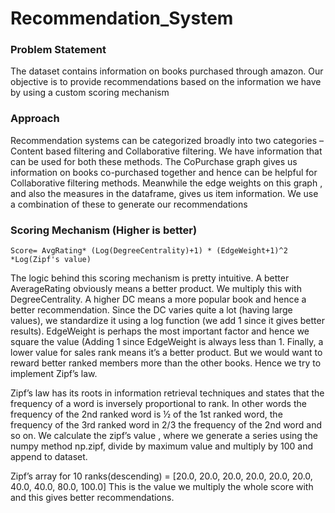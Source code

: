 # Recommendation_System

### Problem Statement
The dataset contains information on books purchased through amazon. Our objective is to provide recommendations based on the information we have by using a custom scoring mechanism

### Approach
Recommendation systems can be categorized broadly into two categories – Content based filtering and Collaborative filtering. We have information that can be used for both these methods. The CoPurchase graph gives us information on books co-purchased together and hence can be helpful for Collaborative filtering methods. Meanwhile the edge weights on this graph , and also the measures in the dataframe, gives us item information. We use a combination of these to generate our recommendations

### Scoring Mechanism (Higher is better)
`Score= AvgRating* (Log(DegreeCentrality)+1) * (EdgeWeight+1)^2 *Log(Zipf's value)`

The logic behind this scoring mechanism is pretty intuitive.
A better AverageRating obviously means a better product. We multiply this with DegreeCentrality. A higher DC means a more popular book and hence a better recommendation. Since the DC varies quite a lot (having large values), we standardize it using a log function (we add 1 since it gives better results). EdgeWeight is perhaps the most important factor and hence we square the value (Adding 1 since EdgeWeight is always less than 1. 
Finally, a lower value for sales rank means it’s a better product. But we would want to reward better ranked members more than the other books. Hence we try to implement Zipf’s law.

Zipf’s law has its roots in information retrieval techniques and states that the frequency of a word is inversely proportional to rank. In other words the frequency of the 2nd ranked word is ½ of the 1st ranked word, the frequency of the 3rd ranked word in 2/3 the frequency of the 2nd word and so on. We calculate the zipf’s value , where we generate a series using the numpy method np.zipf, divide by maximum value and multiply by 100 and append to dataset.

Zipf’s array for 10 ranks(descending) = [20.0, 20.0, 20.0, 20.0, 20.0, 20.0, 40.0, 40.0, 80.0, 100.0]
This is the value we multiply the whole score with and this gives better recommendations.
